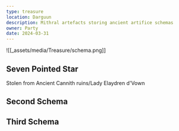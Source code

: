```yaml
---
type: treasure
location: Darguun
description: Mithral artefacts storing ancient artifice schemas
owner: Party
date: 2024-03-31
---
```

![[_assets/media/Treasure/schema.png]]
## Seven Pointed Star
Stolen from Ancient Cannith ruins/Lady Elaydren d'Vown

## Second Schema


## Third Schema

